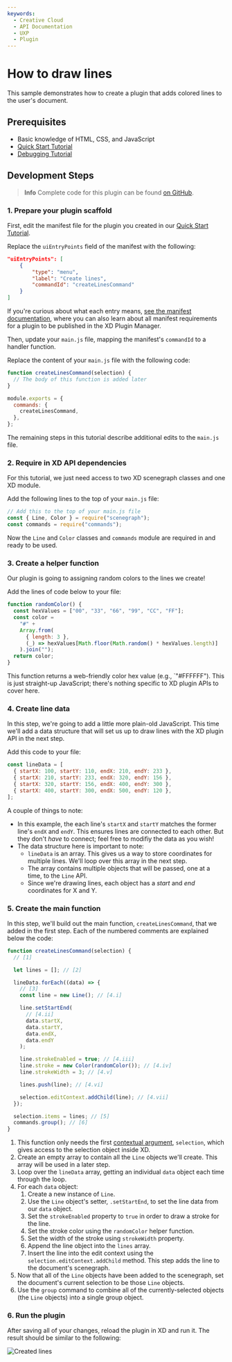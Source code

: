 ```yaml
---
keywords:
  - Creative Cloud
  - API Documentation
  - UXP
  - Plugin
---
```


# How to draw lines

This sample demonstrates how to create a plugin that adds colored lines to the user's document.

## Prerequisites

- Basic knowledge of HTML, CSS, and JavaScript
- [Quick Start Tutorial](/develop/tutorials/quick-start/)
- [Debugging Tutorial](/develop/tutorials/debugging/)

## Development Steps

> **Info**
> Complete code for this plugin can be found [on GitHub](https://github.com/AdobeXD/Plugin-Samples/tree/master/how-to-draw-lines).

### 1. Prepare your plugin scaffold

First, edit the manifest file for the plugin you created in our [Quick Start Tutorial](/develop/tutorials/quick-start/).

Replace the `uiEntryPoints` field of the manifest with the following:

```json
"uiEntryPoints": [
    {
        "type": "menu",
        "label": "Create lines",
        "commandId": "createLinesCommand"
    }
]
```

If you're curious about what each entry means, [see the manifest documentation](/develop/plugin-development/plugin-structure/manifest/), where you can also learn about all manifest requirements for a plugin to be published in the XD Plugin Manager.

Then, update your `main.js` file, mapping the manifest's `commandId` to a handler function.

Replace the content of your `main.js` file with the following code:

```js
function createLinesCommand(selection) {
  // The body of this function is added later
}

module.exports = {
  commands: {
    createLinesCommand,
  },
};
```

The remaining steps in this tutorial describe additional edits to the `main.js` file.

### 2. Require in XD API dependencies

For this tutorial, we just need access to two XD scenegraph classes and one XD module.

Add the following lines to the top of your `main.js` file:

```js
// Add this to the top of your main.js file
const { Line, Color } = require("scenegraph");
const commands = require("commands");
```

Now the `Line` and `Color` classes and `commands` module are required in and ready to be used.

### 3. Create a helper function

Our plugin is going to assigning random colors to the lines we create!

Add the lines of code below to your file:

```js
function randomColor() {
  const hexValues = ["00", "33", "66", "99", "CC", "FF"];
  const color =
    "#" +
    Array.from(
      { length: 3 },
      (_) => hexValues[Math.floor(Math.random() * hexValues.length)]
    ).join("");
  return color;
}
```

This function returns a web-friendly color hex value (e.g., `"#FFFFFF"). This is just straight-up JavaScript; there's nothing specific to XD plugin APIs to cover here.

### 4. Create line data

In this step, we're going to add a little more plain-old JavaScript. This time we'll add a data structure that will set us up to draw lines with the XD plugin API in the next step.

Add this code to your file:

```js
const lineData = [
  { startX: 100, startY: 110, endX: 210, endY: 233 },
  { startX: 210, startY: 233, endX: 320, endY: 156 },
  { startX: 320, startY: 156, endX: 400, endY: 300 },
  { startX: 400, startY: 300, endX: 500, endY: 120 },
];
```

A couple of things to note:

- In this example, the each line's `startX` and `startY` matches the former line's `endX` and `endY`. This ensures lines are connected to each other. But they don't _have_ to connect; feel free to modifiy the data as you wish!
- The data structure here is important to note:
  - `lineData` is an array. This gives us a way to store coordinates for multiple lines. We'll loop over this array in the next step.
  - The array contains multiple objects that will be passed, one at a time, to the `Line` API.
  - Since we're drawing lines, each object has a _start_ and _end_ coordinates for X and Y.

### 5. Create the main function

In this step, we'll build out the main function, `createLinesCommand`, that we added in the first step. Each of the numbered comments are explained below the code:

```js
function createLinesCommand(selection) {
  // [1]

  let lines = []; // [2]

  lineData.forEach((data) => {
    // [3]
    const line = new Line(); // [4.i]

    line.setStartEnd(
      // [4.ii]
      data.startX,
      data.startY,
      data.endX,
      data.endY
    );

    line.strokeEnabled = true; // [4.iii]
    line.stroke = new Color(randomColor()); // [4.iv]
    line.strokeWidth = 3; // [4.v]

    lines.push(line); // [4.vi]

    selection.editContext.addChild(line); // [4.vii]
  });

  selection.items = lines; // [5]
  commands.group(); // [6]
}
```

1. This function only needs the first [contextual argument](/develop/plugin-development/plugin-structure/handlers/#contextual-arguments), `selection`, which gives access to the selection object inside XD.
2. Create an empty array to contain all the `Line` objects we'll create. This array will be used in a later step.
3. Loop over the `lineData` array, getting an individual `data` object each time through the loop.
4. For each `data` object:
   1. Create a new instance of `Line`.
   1. Use the `Line` object's setter, `.setStartEnd`, to set the line data from our `data` object.
   1. Set the `strokeEnabled` property to `true` in order to draw a stroke for the line.
   1. Set the stroke color using the `randomColor` helper function.
   1. Set the width of the stroke using `strokeWidth` property.
   1. Append the line object into the `lines` array.
   1. Insert the line into the edit context using the `selection.editContext.addChild` method. This step adds the line to the document's scenegraph.
5. Now that all of the `Line` objects have been added to the scenegraph, set the document's current selection to be those `Line` objects.
6. Use the `group` command to combine all of the currently-selected objects (the `Line` objects) into a single group object.

### 6. Run the plugin

After saving all of your changes, reload the plugin in XD and run it. The result should be similar to the following:

![Created lines](../../images/lines.png)
